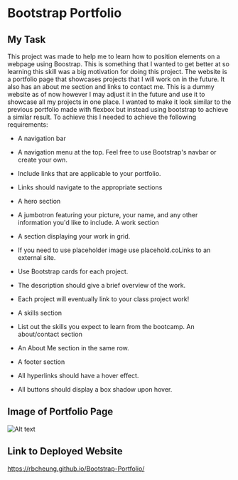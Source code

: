 # Bootstrap Portfolio

## My Task

This project was made to help me to learn how to position elements on a webpage using Boostrap. This is something that I wanted to get better at so learning this skill was a big motivation for doing this project. The website is a portfolio page that showcases projects that I will work on in the future. It also has an about me section and links to contact me. This is a dummy website as of now however I may adjust it in the future and use it to showcase all my projects in one place. I wanted to make it look similar to the previous portfolio made with flexbox but instead using bootstrap to achieve a similar result. To achieve this I needed to achieve the following requirements:


* A navigation bar

* A navigation menu at the top. Feel free to use Bootstrap's navbar or create your own.

* Include links that are applicable to your portfolio.

* Links should navigate to the appropriate sections

* A hero section

* A jumbotron featuring your picture, your name, and any other information you'd like to include.
A work section

* A section displaying your work in grid.

* If you need to use placeholder image use placehold.coLinks to an external site.

* Use Bootstrap cards for each project.

* The description should give a brief overview of the work.

* Each project will eventually link to your class project work!

* A skills section

* List out the skills you expect to learn from the bootcamp.
An about/contact section

* An About Me section in the same row.

* A footer section

* All hyperlinks should have a hover effect.

* All buttons should display a box shadow upon hover.


## Image of Portfolio Page

![Alt text](Images/rbcheung.github.io_Bootstrap-Portfolio_.png)

## Link to Deployed Website

https://rbcheung.github.io/Bootstrap-Portfolio/
